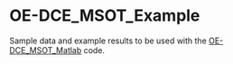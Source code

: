 # OE-DCE_MSOT_Example
Sample data and example results to be used with the [OE-DCE_MSOT_Matlab](https://github.com/CAMEL-MartyPagel/OE-DCE_MSOT_Matlab) code.
